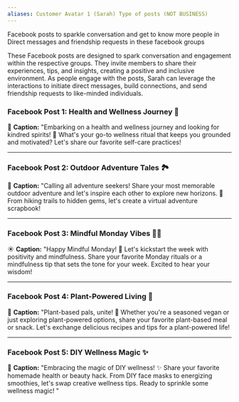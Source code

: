 ```yaml
---
aliases: Customer Avatar 1 (Sarah) Type of posts (NOT BUSINESS)
---
```

Facebook posts to sparkle conversation and get to know more people in Direct messages and friendship requests in these facebook groups

These Facebook posts are designed to spark conversation and engagement within the respective groups. They invite members to share their experiences, tips, and insights, creating a positive and inclusive environment.  As people engage with the posts, Sarah can leverage the interactions to initiate direct messages, build connections, and send friendship requests to like-minded individuals.
### **Facebook Post 1: Health and Wellness Journey 🌿**
🌟 **Caption:** "Embarking on a health and wellness journey and looking for kindred spirits! 💚 What's your go-to wellness ritual that keeps you grounded and motivated? Let's share our favorite self-care practices! 

---

### **Facebook Post 2: Outdoor Adventure Tales 🏞️**
🚀 **Caption:** "Calling all adventure seekers! Share your most memorable outdoor adventure and let's inspire each other to explore new horizons. 🌄 From hiking trails to hidden gems, let's create a virtual adventure scrapbook! 

---

### **Facebook Post 3: Mindful Monday Vibes 🧘‍♀️**
☀️ **Caption:** "Happy Mindful Monday! 🌈 Let's kickstart the week with positivity and mindfulness. Share your favorite Monday rituals or a mindfulness tip that sets the tone for your week. Excited to hear your wisdom! 

---

### **Facebook Post 4: Plant-Powered Living 🌱**
🥗 **Caption:** "Plant-based pals, unite! 🌱 Whether you're a seasoned vegan or just exploring plant-powered options, share your favorite plant-based meal or snack. Let's exchange delicious recipes and tips for a plant-powered life! 

---

### **Facebook Post 5: DIY Wellness Magic ✨**
🌺 **Caption:** "Embracing the magic of DIY wellness! ✨ Share your favorite homemade health or beauty hack. From DIY face masks to energizing smoothies, let's swap creative wellness tips. Ready to sprinkle some wellness magic! "





